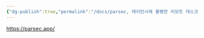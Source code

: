 ```yaml
---
{"dg-publish":true,"permalink":"/docs/parsec, 레이턴시에 몰빵한 리모트 데스크톱/","title":"parsec, 레이턴시에 몰빵한 리모트 데스크톱"}
---
```


<https://parsec.app/>
